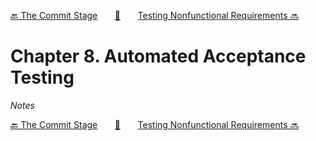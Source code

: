 [🔙 The Commit Stage][previous-chapter]&nbsp;&nbsp;&nbsp;&nbsp;&nbsp;&nbsp;&nbsp;[🏡][readme]&nbsp;&nbsp;&nbsp;&nbsp;&nbsp;&nbsp;&nbsp;[Testing Nonfunctional Requirements 🔜][upcoming-chapter]

# Chapter 8. Automated Acceptance Testing

_Notes_

[🔙 The Commit Stage][previous-chapter]&nbsp;&nbsp;&nbsp;&nbsp;&nbsp;&nbsp;&nbsp;[🏡][readme]&nbsp;&nbsp;&nbsp;&nbsp;&nbsp;&nbsp;&nbsp;[Testing Nonfunctional Requirements 🔜][upcoming-chapter]

[readme]: README.md
[previous-chapter]: ch07-the-commit-stage.md
[upcoming-chapter]: ch09-testing-nonfunctional-requirements.md